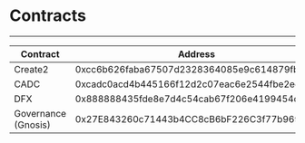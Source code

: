 # Contracts

---

| Contract | Address |
| ---- | ---- |
| Create2 | 0xcc6b626faba67507d2328364085e9c614879fbd5 |
| CADC | 0xcadc0acd4b445166f12d2c07eac6e2544fbe2eef |
| DFX | 0x888888435fde8e7d4c54cab67f206e4199454c60 |
| Governance (Gnosis) | 0x27E843260c71443b4CC8cB6bF226C3f77b9695AF |

